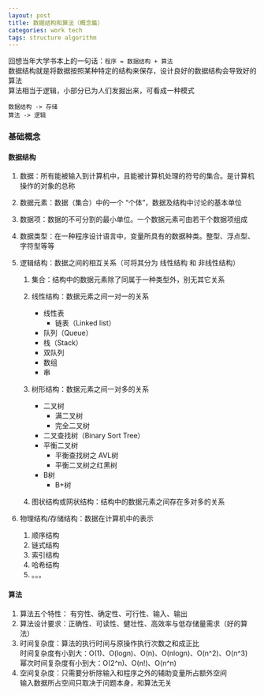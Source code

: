 ```yaml
---
layout: post
title: 数据结构和算法（概念篇）
categories: work tech
tags: structure algorithm
---
```


回想当年大学书本上的一句话：`程序 = 数据结构 + 算法`  
数据结构就是将数据按照某种特定的结构来保存，设计良好的数据结构会导致好的算法  
算法相当于逻辑，小部分已为人们发掘出来，可看成一种模式

`数据结构 -> 存储`  
`算法 -> 逻辑`

### 基础概念

#### 数据结构

1. 数据：所有能被输入到计算机中，且能被计算机处理的符号的集合。是计算机操作的对象的总称
2. 数据元素：数据（集合）中的一个 “个体”，数据及结构中讨论的基本单位
3. 数据项：数据的不可分割的最小单位。一个数据元素可由若干个数据项组成
4. 数据类型：在一种程序设计语言中，变量所具有的数据种类。整型、浮点型、字符型等等
5. 逻辑结构：数据之间的相互关系（可将其分为 线性结构 和 非线性结构）

    1. 集合：结构中的数据元素除了同属于一种类型外，别无其它关系
    2. 线性结构：数据元素之间一对一的关系

        - 线性表
            - 链表（Linked list）
        - 队列（Queue）
        - 栈（Stack）
        - 双队列
        - 数组
        - 串

    3. 树形结构：数据元素之间一对多的关系

        - 二叉树
            - 满二叉树
            - 完全二叉树
        - 二叉查找树（Binary Sort Tree）
        - 平衡二叉树
            - 平衡查找树之 AVL树
            - 平衡二叉树之红黑树
        - B树
            - B+树

    4. 图状结构或网状结构：结构中的数据元素之间存在多对多的关系

6. 物理结构/存储结构：数据在计算机中的表示
    1. 顺序结构
    2. 链式结构
    3. 索引结构
    4. 哈希结构
    5. 。。。

#### 算法

1. 算法五个特性： 有穷性、确定性、可行性、输入、输出
2. 算法设计要求：正确性、可读性、健壮性、高效率与低存储量需求（好的算法）
3. 时间复杂度：算法的执行时间与原操作执行次数之和成正比  
    时间复杂度有小到大：O(1)、O(logn)、O(n)、O(nlogn)、O(n^2)、O(n^3)  
    幂次时间复杂度有小到大：O(2^n)、O(n!)、O(n^n)
4. 空间复杂度：只需要分析除输入和程序之外的辅助变量所占额外空间  
    输入数据所占空间只取决于问题本身，和算法无关
